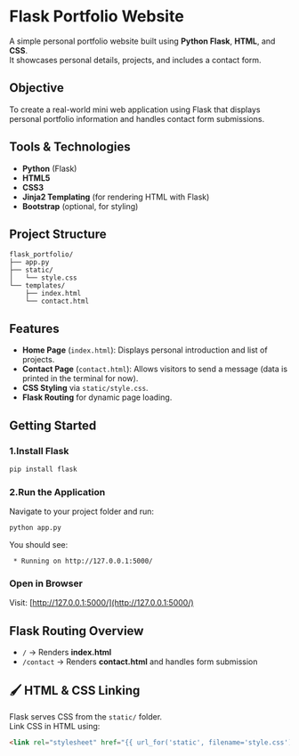 # Flask Portfolio Website

A simple personal portfolio website built using **Python Flask**, **HTML**, and **CSS**.  
It showcases personal details, projects, and includes a contact form.

## Objective

To create a real-world mini web application using Flask that displays personal portfolio information and handles contact form submissions.

## Tools & Technologies

- **Python** (Flask)
- **HTML5**
- **CSS3**
- **Jinja2 Templating** (for rendering HTML with Flask)
- **Bootstrap** (optional, for styling)

## Project Structure

```
flask_portfolio/
├── app.py
├── static/
│   └── style.css
└── templates/
    ├── index.html
    └── contact.html
```

## Features

- **Home Page** (`index.html`): Displays personal introduction and list of projects.
- **Contact Page** (`contact.html`): Allows visitors to send a message (data is printed in the terminal for now).
- **CSS Styling** via `static/style.css`.
- **Flask Routing** for dynamic page loading.

## Getting Started

### 1.Install Flask

```bash
pip install flask
```

### 2.Run the Application

Navigate to your project folder and run:

```bash
python app.py
```

You should see:

```
 * Running on http://127.0.0.1:5000/
```

### Open in Browser

Visit: [http://127.0.0.1:5000/](http://127.0.0.1:5000/)


## Flask Routing Overview

- `/` → Renders **index.html**
- `/contact` → Renders **contact.html** and handles form submission

## 🖌 HTML & CSS Linking

Flask serves CSS from the `static/` folder.  
Link CSS in HTML using:

```html
<link rel="stylesheet" href="{{ url_for('static', filename='style.css') }}">
```